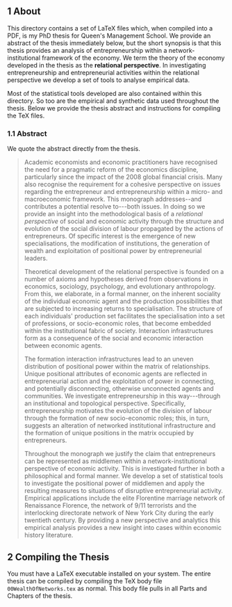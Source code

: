 ## 1 About

This directory contains a set of LaTeX files which, when compiled into a PDF, is my PhD thesis for Queen's Management School. We provide an abstract of the thesis immediately below, but the short synopsis is that this thesis provides an analysis of entrepreneurship within a network-institutional framework of the economy. We term the theory of the economy developed in the thesis as the **relational perspective**. In investigating entrepreneurship and entrepreneurial activities within the relational perspective we develop a set of tools to analyse empirical data.

Most of the statistical tools developed are also contained within this directory. So too are the empirical and synthetic data used throughout the thesis. Below we provide the thesis abstract and instructions for compiling the TeX files.

### 1.1 Abstract

We quote the abstract directly from the thesis.

> Academic economists and economic practitioners have recognised the need for a pragmatic reform of the economics discipline, particularly since the impact of the 2008 global financial crisis. Many also recognise the requirement for a cohesive perspective on issues regarding the entrepreneur and entrepreneurship within a micro- and macroeconomic framework. This monograph addresses--and contributes a potential resolve to---both issues. In doing so we provide an insight into the methodological basis of a _relational perspective_ of social and economic activity through the structure and evolution of the social division of labour propagated by the actions of entrepreneurs. Of specific interest is the emergence of new specialisations, the modification of institutions, the generation of wealth and exploitation of positional power by entrepreneurial leaders.
>
> Theoretical development of the relational perspective is founded on a number of axioms and hypotheses derived from observations in economics, sociology, psychology, and evolutionary anthropology. From this, we elaborate, in a formal manner, on the inherent sociality of the individual economic agent and the production possibilities that are subjected to increasing returns to specialisation. The structure of each individuals' production set facilitates the specialisation into a set of professions, or socio-economic roles, that become embedded within the institutional fabric of society. Interaction infrastructures form as a consequence of the social and economic interaction between economic agents.
>
> The formation interaction infrastructures lead to an uneven distribution of positional power within the matrix of relationships. Unique positional attributes of economic agents are reflected in entrepreneurial action and the exploitation of power in connecting, and potentially disconnecting, otherwise unconnected agents and communities. We investigate entrepreneurship in this way---through an institutional and topological perspective. Specifically, entrepreneurship motivates the evolution of the division of labour through the formation of new socio-economic roles; this, in turn, suggests an alteration of networked institutional infrastructure and the formation of unique positions in the matrix occupied by entrepreneurs.
>
> Throughout the monograph we justify the claim that entrepreneurs can be represented as middlemen within a network-institutional perspective of economic activity. This is investigated further in both a philosophical and formal manner. We develop a set of statistical tools to investigate the positional power of middlemen and apply the resulting measures to situations of disruptive entrepreneurial activity. Empirical applications include the elite Florentine marriage network of Renaissance Florence, the network of 9/11 terrorists and the interlocking directorate network of New York City during the early twentieth century. By providing a new perspective and analytics this empirical analysis provides a new insight into cases within economic history literature.

## 2 Compiling the Thesis

You must have a LaTeX executable installed on your system. The entire thesis can be compiled by compiling the TeX body file `00WealthOfNetworks.tex` as normal. This body file pulls in all Parts and Chapters of the thesis.